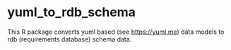 # yuml_to_rdb_schema

This R package converts yuml based (see https://yuml.me) data models to rdb (requirements database) schema data.
